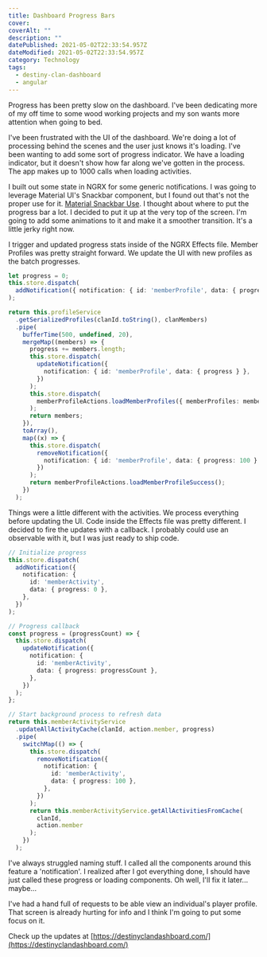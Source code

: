 ```yaml
---
title: Dashboard Progress Bars
cover: 
coverAlt: ""
description: ""
datePublished: 2021-05-02T22:33:54.957Z
dateModified: 2021-05-02T22:33:54.957Z
category: Technology
tags:
  - destiny-clan-dashboard
  - angular
---
```


Progress has been pretty slow on the dashboard. I've been dedicating more of my off time to some wood working projects and my son wants more attention when going to bed.

I've been frustrated with the UI of the dashboard. We're doing a lot of processing behind the scenes and the user just knows it's loading. I've been wanting to add some sort of progress indicator. We have a loading indicator, but it doesn't show how far along we've gotten in the process. The app makes up to 1000 calls when loading activities.

I built out some state in NGRX for some generic notifications. I was going to leverage Material UI's Snackbar component, but I found out that's not the proper use for it. [Material Snackbar Use](https://material.io/components/snackbars). I thought about where to put the progress bar a lot. I decided to put it up at the very top of the screen. I'm going to add some animations to it and make it a smoother transition. It's a little jerky right now.

I trigger and updated progress stats inside of the NGRX Effects file. Member Profiles was pretty straight forward. We update the UI with new profiles as the batch progresses.

```ts
let progress = 0;
this.store.dispatch(
  addNotification({ notification: { id: 'memberProfile', data: { progress } } })
);

return this.profileService
  .getSerializedProfiles(clanId.toString(), clanMembers)
  .pipe(
    bufferTime(500, undefined, 20),
    mergeMap((members) => {
      progress += members.length;
      this.store.dispatch(
        updateNotification({
          notification: { id: 'memberProfile', data: { progress } },
        })
      );
      this.store.dispatch(
        memberProfileActions.loadMemberProfiles({ memberProfiles: members })
      );
      return members;
    }),
    toArray(),
    map((x) => {
      this.store.dispatch(
        removeNotification({
          notification: { id: 'memberProfile', data: { progress: 100 } },
        })
      );
      return memberProfileActions.loadMemberProfileSuccess();
    })
  );
```

Things were a little different with the activities. We process everything before updating the UI. Code inside the Effects file was pretty different. I decided to fire the updates with a callback. I probably could use an observable with it, but I was just ready to ship code.

```ts
// Initialize progress
this.store.dispatch(
  addNotification({
    notification: {
      id: 'memberActivity',
      data: { progress: 0 },
    },
  })
);

// Progress callback
const progress = (progressCount) => {
  this.store.dispatch(
    updateNotification({
      notification: {
        id: 'memberActivity',
        data: { progress: progressCount },
      },
    })
  );
};

// Start background process to refresh data
return this.memberActivityService
  .updateAllActivityCache(clanId, action.member, progress)
  .pipe(
    switchMap(() => {
      this.store.dispatch(
        removeNotification({
          notification: {
            id: 'memberActivity',
            data: { progress: 100 },
          },
        })
      );
      return this.memberActivityService.getAllActivitiesFromCache(
        clanId,
        action.member
      );
    })
  );
```

I've always struggled naming stuff. I called all the components around this feature a 'notification'. I realized after I got everything done, I should have just called these progress or loading components. Oh well, I'll fix it later... maybe...

I've had a hand full of requests to be able view an individual's player profile.  That screen is already hurting for info and I think I'm going to put some focus on it.  

Check up the updates at [https://destinyclandashboard.com/](https://destinyclandashboard.com/)